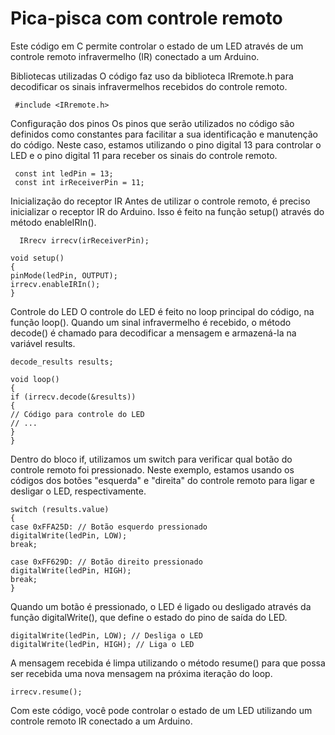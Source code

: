 # Pica-pisca com controle remoto

Este código em C permite controlar o estado de um LED através de um controle remoto infravermelho (IR) conectado a um Arduino.

Bibliotecas utilizadas
O código faz uso da biblioteca IRremote.h para decodificar os sinais infravermelhos recebidos do controle remoto.

     #include <IRremote.h>

Configuração dos pinos
Os pinos que serão utilizados no código são definidos como constantes para facilitar a sua identificação e manutenção do código. Neste caso, estamos utilizando o pino digital 13 para controlar o LED e o pino digital 11 para receber os sinais do controle remoto.

     const int ledPin = 13;
     const int irReceiverPin = 11;

Inicialização do receptor IR
Antes de utilizar o controle remoto, é preciso inicializar o receptor IR do Arduino. Isso é feito na função setup() através do método enableIRIn().

      IRrecv irrecv(irReceiverPin);

    void setup()
    {
    pinMode(ledPin, OUTPUT);
    irrecv.enableIRIn();
    }

Controle do LED
O controle do LED é feito no loop principal do código, na função loop(). Quando um sinal infravermelho é recebido, o método decode() é chamado para decodificar a mensagem e armazená-la na variável results.

    decode_results results;

    void loop()
    {
    if (irrecv.decode(&results))
    {
    // Código para controle do LED
    // ...
    }
    }

Dentro do bloco if, utilizamos um switch para verificar qual botão do controle remoto foi pressionado. Neste exemplo, estamos usando os códigos dos botões "esquerda" e "direita" do controle remoto para ligar e desligar o LED, respectivamente.

    switch (results.value)
    {
    case 0xFFA25D: // Botão esquerdo pressionado
    digitalWrite(ledPin, LOW);
    break;

    case 0xFF629D: // Botão direito pressionado
    digitalWrite(ledPin, HIGH);
    break;
    }
Quando um botão é pressionado, o LED é ligado ou desligado através da função digitalWrite(), que define o estado do pino de saída do LED.

    digitalWrite(ledPin, LOW); // Desliga o LED
    digitalWrite(ledPin, HIGH); // Liga o LED

A mensagem recebida é limpa utilizando o método resume() para que possa ser recebida uma nova mensagem na próxima iteração do loop.

    irrecv.resume();

Com este código, você pode controlar o estado de um LED utilizando um controle remoto IR conectado a um Arduino.